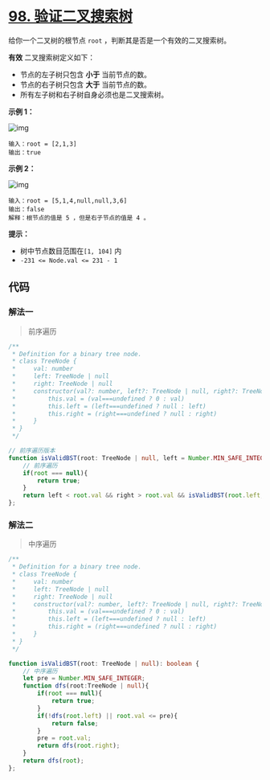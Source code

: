 # [98. 验证二叉搜索树](https://leetcode.cn/problems/validate-binary-search-tree/)

给你一个二叉树的根节点 `root` ，判断其是否是一个有效的二叉搜索树。

**有效** 二叉搜索树定义如下：

-   节点的左子树只包含 **小于** 当前节点的数。
-   节点的右子树只包含 **大于** 当前节点的数。
-   所有左子树和右子树自身必须也是二叉搜索树。

 

**示例 1：**

![img](https://qiniucloud.qishilong.space/images/202308242318387.jpg)

```
输入：root = [2,1,3]
输出：true
```

**示例 2：**

![img](https://qiniucloud.qishilong.space/images/202308242318400.jpg)

```
输入：root = [5,1,4,null,null,3,6]
输出：false
解释：根节点的值是 5 ，但是右子节点的值是 4 。
```

 

**提示：**

-   树中节点数目范围在`[1, 104]` 内
-   `-231 <= Node.val <= 231 - 1`

## 代码

### 解法一

>   前序遍历

```ts
/**
 * Definition for a binary tree node.
 * class TreeNode {
 *     val: number
 *     left: TreeNode | null
 *     right: TreeNode | null
 *     constructor(val?: number, left?: TreeNode | null, right?: TreeNode | null) {
 *         this.val = (val===undefined ? 0 : val)
 *         this.left = (left===undefined ? null : left)
 *         this.right = (right===undefined ? null : right)
 *     }
 * }
 */

// 前序遍历版本
function isValidBST(root: TreeNode | null, left = Number.MIN_SAFE_INTEGER, right = Number.MAX_SAFE_INTEGER): boolean {
    // 前序遍历
    if(root === null){
        return true;
    }
    return left < root.val && right > root.val && isValidBST(root.left, left, root.val) && isValidBST(root.right, root.val, right); 
};
```

### 解法二

>   中序遍历

```ts
/**
 * Definition for a binary tree node.
 * class TreeNode {
 *     val: number
 *     left: TreeNode | null
 *     right: TreeNode | null
 *     constructor(val?: number, left?: TreeNode | null, right?: TreeNode | null) {
 *         this.val = (val===undefined ? 0 : val)
 *         this.left = (left===undefined ? null : left)
 *         this.right = (right===undefined ? null : right)
 *     }
 * }
 */

function isValidBST(root: TreeNode | null): boolean {
    // 中序遍历
    let pre = Number.MIN_SAFE_INTEGER;
    function dfs(root:TreeNode | null){
        if(root === null){
            return true;
        }
        if(!dfs(root.left) || root.val <= pre){
            return false;
        }
        pre = root.val;
        return dfs(root.right);
    }
    return dfs(root);
};
```

